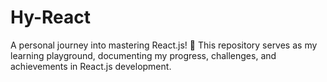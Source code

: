 # Hy-React
A personal journey into mastering React.js! 🚀 This repository serves as my learning playground, documenting my progress, challenges, and achievements in React.js development.
